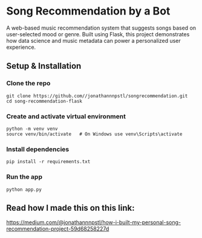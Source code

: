 # Song Recommendation by a Bot

A web-based music recommendation system that suggests songs based on user-selected mood or genre. Built using Flask, this project demonstrates how data science and music metadata can power a personalized user experience.


## Setup & Installation


### Clone the repo
```
git clone https://github.com//jonathannnpstl/songrecommendation.git
cd song-recommendation-flask
```
### Create and activate virtual environment
```
python -m venv venv
source venv/bin/activate   # On Windows use venv\Scripts\activate
```
### Install dependencies
```
pip install -r requirements.txt
```
### Run the app
```
python app.py
```


## Read how I made this on this link:

https://medium.com/@jonathannnpstl/how-i-built-my-personal-song-recommendation-project-59d68258227d
